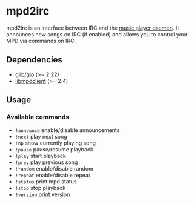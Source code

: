 mpd2irc
=======

mpd2irc is an interface between IRC and the [music player daemon](http://musicpd.org). It announces new songs on IRC (if enabled) and allows you to control your MPD via commands on IRC.


Dependencies
------------

* [glib/gio](http://gtk.org) (>= 2.22)
* [libmpdclient](http://musicpd.org) (>= 2.4)


Usage
-----

### Available commands ###

* `!announce`	enable/disable announcements
* `!next`	play next song
* `!np`		show currently playing song
* `!pause`	pause/resume playback
* `!play`	start playback
* `!prev`	play previous song
* `!random`	enable/disable random
* `!repeat`	enable/disable repeat
* `!status`	print mpd status
* `!stop`	stop playback
* `!version`	print version
